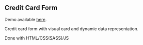 ## Credit Card Form

Demo available [here](https://bchodorek.github.io/Card_Payment_Form/).



Credit card form with visual card and dynamic data representation.

Done with HTML/CSS(SASS)/JS


[](img/screenshot.jpg)


